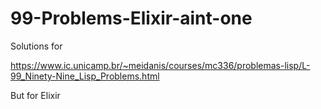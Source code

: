 # 99-Problems-Elixir-aint-one
Solutions for

https://www.ic.unicamp.br/~meidanis/courses/mc336/problemas-lisp/L-99_Ninety-Nine_Lisp_Problems.html

But for Elixir



